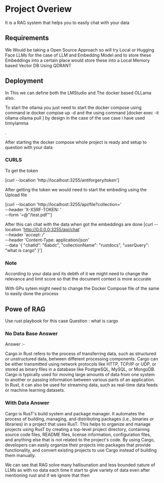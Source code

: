 # Project Overiew
<p>It is a RAG system that helps you to easily chat with your data</p>

## Requirements
<p>We Would be taking a Open Source Approach so will try Local or Hugging Face LLMs for the case of LLM and Embeddng Model and to store these Embeddings into a certain place would store these into a Local Memory based Vector DB Using QDRANT </p>

## Deployment

<p>In This we can define both the LMStudio and The docker based OLLama also. </p>

<p>To start the ollama you just need to start the docker compose using command ie docker compise up -d and the using command [docker exec -it ollama ollama pull <Model name> ] by design in the case of the use case i have used tinnylamma</p>.


<p>After starting the docker compose whole project is ready and setup to question with your data</p>

### CURLS
<p>To get the token <p>
[curl --location 'http://localhost:3255/antiforgery/token']

After getting the token we would need to start the embeding using the Upload file 

[curl --location 'http://localhost:3255/api/file?collection=<CollectionName>' \
--header 'X-XSRF-TOKEN:<Token> ' \
--form '=@"/test.pdf"']

After this can chat with the data when got the embeddings are done
[curl --location 'http://0.0.0.0:3255/api/chat' \
--header 'accept: */*' \
--header 'Content-Type: application/json' \
--data '{
  "chatId": "6abdc",
  "collectionName": "rustdocs",
  "userQuery": "what is cargo"
}']

### Note

<p>According to your data and its debth of it we might need to change the relevance and limit score so that the document context is more accurate</p>

<p>With GPu sytem might need to change the Docker Compose file of the same to easily done the process</p>


## Powe of RAG
Use rust playbook for this case
Question : what is cargo
### No Data Base Answer
Answer :-<p>Cargo in Rust refers to the process of transferring data, such as structured or unstructured data, between different processing components. Cargo can be either transmitted using network protocols like HTTP, TCP/IP or UDP, or stored as binary files in a database like PostgreSQL, MySQL, or MongoDB. Cargo is typically used for moving large amounts of data from one system to another or passing information between various parts of an application. In Rust, it can also be used for streaming data, such as real-time data feeds or machine learning datasets.</p> 

### With Data Answer

<p>Cargo is RusT's build system and package manager. It automates the process of building, managing, and distributing packages (i.e., binaries or libraries) in a project that uses RusT. This helps to organize and manage projects using RusT by creating a top-level project directory, containing source code files, README files, license information, configuration files, and anything else that is not related to the project's code. By using Cargo, developers can easily organize their projects into packages that provide functionality, and convert existing projects to use Cargo instead of building them manually.</p>


<p>We can see that RAG solve many hallisunation and less bounded nature of LLMs as with no data each time it start to give variety of data even after mentioning rust and if we ignore that then </p>